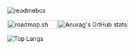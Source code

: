![readmebox](https://github.com/porn-codex/Java79/assets/106463487/c7327c43-75d7-4e9b-b818-b96648559d97)

<div style="display: flex; align-items: center; width:100%;">
  <a href="https://roadmap.sh/befriend?u=654b381c520b534886904524">
    <img src="https://api.roadmap.sh/v1-badge/wide/654b381c520b534886904524?variant=dark" alt="roadmap.sh" style="height: 100%; margin-right: 20px;">
  </a>
  <a href="https://github.com/anuraghazra/github-readme-stats">
    <img src="https://github-readme-stats.vercel.app/api?username=unix-waltz" alt="Anurag's GitHub stats" style="height: 100%;">
  </a>
</div>



![Top Langs](https://github-readme-stats.vercel.app/api/top-langs/?username=unix-waltz&layout=compact)

